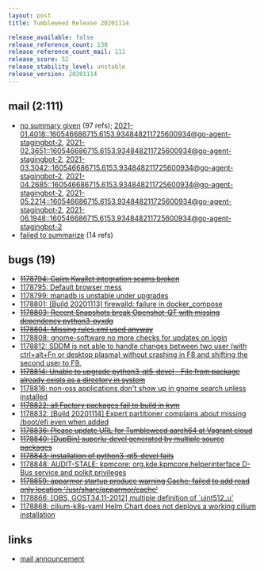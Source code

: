 ```yaml
---
layout: post
title: Tumbleweed Release 20201114

release_available: false
release_reference_count: 130
release_reference_count_mail: 111
release_score: 52
release_stability_level: unstable
release_version: 20201114
---
```


## mail (2:111)

- [no summary given](https://lists.opensuse.org/archives/list/factory@lists.opensuse.org/thread/L3UYDTAVJ7HBA25WUI4DELTCRI6LEY2C) (97 refs); [2021-01.4018::<160546686715.6153.934848211725600934@go-agent-stagingbot-2>](https://lists.opensuse.org/archives/list/factory@lists.opensuse.org/thread/6NLC2T3VJ27BXG5KMGMEH4LXDRHE2MSR), [2021-02.3651::<160546686715.6153.934848211725600934@go-agent-stagingbot-2>](https://lists.opensuse.org/archives/list/factory@lists.opensuse.org/thread/6NLC2T3VJ27BXG5KMGMEH4LXDRHE2MSR), [2021-03.3042::<160546686715.6153.934848211725600934@go-agent-stagingbot-2>](https://lists.opensuse.org/archives/list/factory@lists.opensuse.org/thread/6NLC2T3VJ27BXG5KMGMEH4LXDRHE2MSR), [2021-04.2685::<160546686715.6153.934848211725600934@go-agent-stagingbot-2>](https://lists.opensuse.org/archives/list/factory@lists.opensuse.org/thread/6NLC2T3VJ27BXG5KMGMEH4LXDRHE2MSR), [2021-05.2214::<160546686715.6153.934848211725600934@go-agent-stagingbot-2>](https://lists.opensuse.org/archives/list/factory@lists.opensuse.org/thread/6NLC2T3VJ27BXG5KMGMEH4LXDRHE2MSR), [2021-06.1948::<160546686715.6153.934848211725600934@go-agent-stagingbot-2>](https://lists.opensuse.org/archives/list/factory@lists.opensuse.org/thread/6NLC2T3VJ27BXG5KMGMEH4LXDRHE2MSR)
- [failed to summarize](https://lists.opensuse.org/archives/list/factory@lists.opensuse.org/thread/YIJ6A4GCMAT5XW6RK2CZYKNFQ5TY5BAD) (14 refs)

## bugs (19)

<!--more-->

- ~~[1178794: Gajim Kwallet integration seams broken](https://bugzilla.opensuse.org/show_bug.cgi?id=1178794)~~
- [1178795: Default browser mess](https://bugzilla.opensuse.org/show_bug.cgi?id=1178795)
- [1178799: mariadb is unstable under upgrades](https://bugzilla.opensuse.org/show_bug.cgi?id=1178799)
- [1178801: \[Build 20201113\] firewalld: failure in docker_compose](https://bugzilla.opensuse.org/show_bug.cgi?id=1178801)
- ~~[1178803: Recent Snapshots break Openshot-QT with missing dependency python3-pyxdg](https://bugzilla.opensuse.org/show_bug.cgi?id=1178803)~~
- ~~[1178804: Missing rules.xml used anyway](https://bugzilla.opensuse.org/show_bug.cgi?id=1178804)~~
- [1178808: gnome-software no more checks for updates on login](https://bugzilla.opensuse.org/show_bug.cgi?id=1178808)
- [1178812: SDDM is not able to handle changes between two user (with ctrl+alt+Fn or desktop plasma) without crashing in F8 and shifting the second user to F9.](https://bugzilla.opensuse.org/show_bug.cgi?id=1178812)
- ~~[1178814: Unable to upgrade python3-qt5-devel - File from package already exists as a directory in system](https://bugzilla.opensuse.org/show_bug.cgi?id=1178814)~~
- [1178816: non-oss applications don't show up in gnome search unless installed](https://bugzilla.opensuse.org/show_bug.cgi?id=1178816)
- ~~[1178822: all Factory packages fail to build in kvm](https://bugzilla.opensuse.org/show_bug.cgi?id=1178822)~~
- [1178832: \[Build 20201114\] Expert partitioner complains about missing /boot/efi even when added](https://bugzilla.opensuse.org/show_bug.cgi?id=1178832)
- ~~[1178836: Please update URL for Tumbleweed aarch64 at Vagrant cloud](https://bugzilla.opensuse.org/show_bug.cgi?id=1178836)~~
- ~~[1178840: \[DupBin\] superlu-devel generated by multiple source packages](https://bugzilla.opensuse.org/show_bug.cgi?id=1178840)~~
- ~~[1178843: installation of  python3-qt5-devel fails](https://bugzilla.opensuse.org/show_bug.cgi?id=1178843)~~
- [1178848: AUDIT-STALE: kpmcore: org.kde.kpmcore.helperinterface D-Bus service and polkit privileges](https://bugzilla.opensuse.org/show_bug.cgi?id=1178848)
- ~~[1178859: apparmor startup produce warning Cache: failed to add read only location '/usr/share/apparmor/cache'](https://bugzilla.opensuse.org/show_bug.cgi?id=1178859)~~
- [1178866: \[OBS, GOST34.11-2012\] multiple definition of `uint512_u'](https://bugzilla.opensuse.org/show_bug.cgi?id=1178866)
- [1178868: cilium-k8s-yaml Helm Chart does not deploys a working cilium installation](https://bugzilla.opensuse.org/show_bug.cgi?id=1178868)



## links

- [mail announcement](https://lists.opensuse.org/archives/list/factory@lists.opensuse.org/thread/6NLC2T3VJ27BXG5KMGMEH4LXDRHE2MSR)
